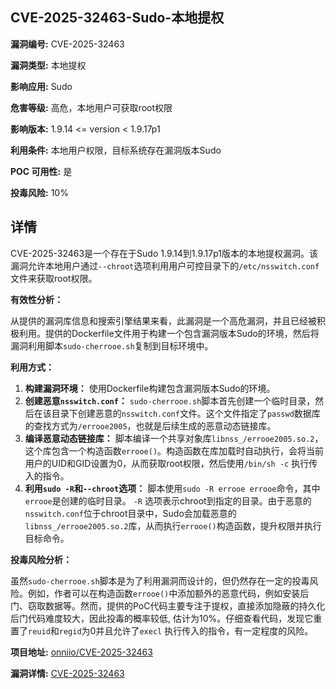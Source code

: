 ## CVE-2025-32463-Sudo-本地提权

**漏洞编号:** CVE-2025-32463

**漏洞类型:** 本地提权

**影响应用:** Sudo

**危害等级:** 高危，本地用户可获取root权限

**影响版本:** 1.9.14 <= version < 1.9.17p1

**利用条件:** 本地用户权限，目标系统存在漏洞版本Sudo

**POC 可用性:** 是

**投毒风险:** 10%

## 详情

CVE-2025-32463是一个存在于Sudo 1.9.14到1.9.17p1版本的本地提权漏洞。该漏洞允许本地用户通过`--chroot`选项利用用户可控目录下的`/etc/nsswitch.conf`文件来获取root权限。

**有效性分析：**

从提供的漏洞库信息和搜索引擎结果来看，此漏洞是一个高危漏洞，并且已经被积极利用。提供的Dockerfile文件用于构建一个包含漏洞版本Sudo的环境，然后将漏洞利用脚本`sudo-cherrooe.sh`复制到目标环境中。

**利用方式：**

1.  **构建漏洞环境：** 使用Dockerfile构建包含漏洞版本Sudo的环境。
2.  **创建恶意`nsswitch.conf`：** `sudo-cherrooe.sh`脚本首先创建一个临时目录，然后在该目录下创建恶意的`nsswitch.conf`文件。这个文件指定了`passwd`数据库的查找方式为`/errooe2005`，也就是后续生成的恶意动态链接库。
3.  **编译恶意动态链接库：** 脚本编译一个共享对象库`libnss_/errooe2005.so.2`，这个库包含一个构造函数`errooe()`。构造函数在库加载时自动执行，会将当前用户的UID和GID设置为0，从而获取root权限，然后使用`/bin/sh -c` 执行传入的指令。
4.  **利用`sudo -R`和`--chroot`选项：** 脚本使用`sudo -R errooe errooe`命令，其中`errooe`是创建的临时目录。 `-R` 选项表示chroot到指定的目录。由于恶意的`nsswitch.conf`位于chroot目录中，Sudo会加载恶意的`libnss_/errooe2005.so.2`库，从而执行`errooe()`构造函数，提升权限并执行目标命令。

**投毒风险分析：**

虽然`sudo-cherrooe.sh`脚本是为了利用漏洞而设计的，但仍然存在一定的投毒风险。例如，作者可以在构造函数`errooe()`中添加额外的恶意代码，例如安装后门、窃取数据等。然而，提供的PoC代码主要专注于提权，直接添加隐蔽的持久化后门代码难度较大，因此投毒的概率较低, 估计为10%。仔细查看代码，发现它重置了`reuid`和`regid`为0并且允许了`execl` 执行传入的指令，有一定程度的风险。

**项目地址:** [onniio/CVE-2025-32463](https://github.com/onniio/CVE-2025-32463)

**漏洞详情:** [CVE-2025-32463](https://nvd.nist.gov/vuln/detail/CVE-2025-32463)